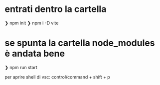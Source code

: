 # entrati dentro la cartella
❯ npm init
❯ npm i -D vite 
# se spunta la cartella node_modules è andata bene
❯ npm run start



per aprire shell di vsc: control/command + shift + p